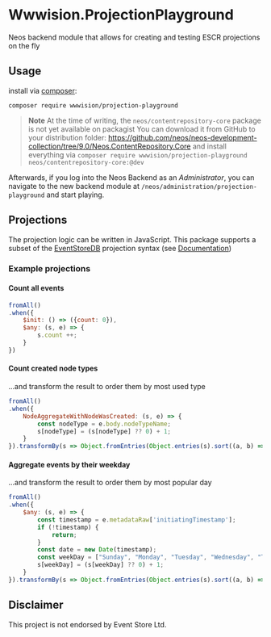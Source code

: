 # Wwwision.ProjectionPlayground

Neos backend module that allows for creating and testing ESCR projections on the fly

## Usage

install via [composer](https://getcomposer.org):

```shell
composer require wwwision/projection-playground
```

> **Note**
> At the time of writing, the `neos/contentrepository-core` package is not yet available on packagist
> You can download it from GitHub to your distribution folder:
> https://github.com/neos/neos-development-collection/tree/9.0/Neos.ContentRepository.Core
> and install everything via `composer require wwwision/projection-playground neos/contentrepository-core:@dev `

Afterwards, if you log into the Neos Backend as an *Administrator*, you can navigate to the new backend module at `/neos/administration/projection-playground` and start playing.

## Projections

The projection logic can be written in JavaScript.
This package supports a subset of the [EventStoreDB](https://www.eventstore.com/) projection syntax (see [Documentation](https://developers.eventstore.com/server/v22.10/projections.html#user-defined-projections-api))

### Example projections

#### Count all events

```js
fromAll()
.when({
    $init: () => ({count: 0}),
    $any: (s, e) => {
        s.count ++;
    }
})
```

#### Count created node types

...and transform the result to order them by most used type

```js
fromAll()
.when({
    NodeAggregateWithNodeWasCreated: (s, e) => {
        const nodeType = e.body.nodeTypeName;
        s[nodeType] = (s[nodeType] ?? 0) + 1;
    }
}).transformBy(s => Object.fromEntries(Object.entries(s).sort((a, b) => b[1] - a[1])))
```

#### Aggregate events by their weekday

...and transform the result to order them by most popular day

```js
fromAll()
.when({
    $any: (s, e) => {
        const timestamp = e.metadataRaw['initiatingTimestamp'];
        if (!timestamp) {
            return;
        }
        const date = new Date(timestamp);
        const weekDay = ["Sunday", "Monday", "Tuesday", "Wednesday", "Thursday", "Friday", "Saturday"][date.getDay()];
        s[weekDay] = (s[weekDay] ?? 0) + 1;
    }
}).transformBy(s => Object.fromEntries(Object.entries(s).sort((a, b) => b[1] - a[1])))
```

## Disclaimer

This project is not endorsed by Event Store Ltd.
